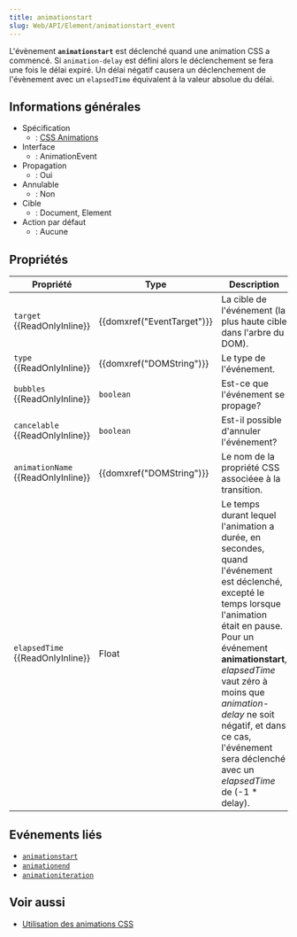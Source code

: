 ```yaml
---
title: animationstart
slug: Web/API/Element/animationstart_event
---
```


L'évènement **`animationstart`** est déclenché quand une animation CSS a commencé. Si `animation-delay` est défini alors le déclenchement se fera une fois le délai expiré. Un délai négatif causera un déclenchement de l'évènement avec un `elapsedTime` équivalent à la valeur absolue du délai.

## Informations générales

- Spécification
  - : [CSS Animations](http://www.w3.org/TR/css3-animations/#animation-events)
- Interface
  - : AnimationEvent
- Propagation
  - : Oui
- Annulable
  - : Non
- Cible
  - : Document, Element
- Action par défaut
  - : Aucune

## Propriétés

| Propriété                          | Type                       | Description                                                                                                                                                                                                                                                                                                                                    |
| ---------------------------------- | -------------------------- | ---------------------------------------------------------------------------------------------------------------------------------------------------------------------------------------------------------------------------------------------------------------------------------------------------------------------------------------------- |
| `target` {{ReadOnlyInline}}        | {{domxref("EventTarget")}} | La cible de l'événement (la plus haute cible dans l'arbre du DOM).                                                                                                                                                                                                                                                                             |
| `type` {{ReadOnlyInline}}          | {{domxref("DOMString")}}   | Le type de l'événement.                                                                                                                                                                                                                                                                                                                        |
| `bubbles` {{ReadOnlyInline}}       | `boolean`                  | Est-ce que l'événement se propage?                                                                                                                                                                                                                                                                                                             |
| `cancelable` {{ReadOnlyInline}}    | `boolean`                  | Est-il possible d'annuler l'événement?                                                                                                                                                                                                                                                                                                         |
| `animationName` {{ReadOnlyInline}} | {{domxref("DOMString")}}   | Le nom de la propriété CSS associéee à la transition.                                                                                                                                                                                                                                                                                          |
| `elapsedTime` {{ReadOnlyInline}}   | Float                      | Le temps durant lequel l'animation a durée, en secondes, quand l'événement est déclenché, excepté le temps lorsque l'animation était en pause. Pour un événement **animationstart**, _elapsedTime_ vaut zéro à moins que _animation-delay_ ne soit négatif, et dans ce cas, l'événement sera déclenché avec un _elapsedTime_ de (-1 \* delay). |

## Evénements liés

- [`animationstart`](/fr/docs/Web/API/Element/animationstart_event)
- [`animationend`](/fr/docs/Web/API/Element/animationend_event)
- [`animationiteration`](/fr/docs/Web/API/Element/animationiteration_event)

## Voir aussi

- [Utilisation des animations CSS](/fr/docs/CSS/Using_CSS_animations)
